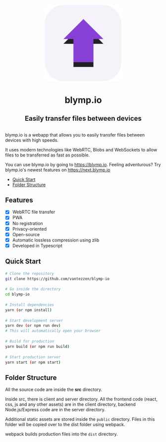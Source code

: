 <p align="center">
    <a href="https://blymp.io">
      <img src="./icon.png" alt="blymp.io logo" width="250"/>
    </a>
</p>

<h1 align="center">
  blymp.io
</h1>
<h2 align="center" style="margin-bottom:2rem">
  Easily transfer files between devices
</h2>

blymp.io is a webapp that allows you to easily transfer files between devices with high speeds.

It uses modern technologies like WebRTC, Blobs and WebSockets to allow files to be transferred as fast as possible.

You can use blymp.io by going to <https://blymp.io>. Feeling adventurous? Try blymp.io's newest features on <https://next.blymp.io>

- [Quick Start](#quick-start)
- [Folder Structure](#folder-structure)

## Features
- [x] WebRTC file transfer
- [x] PWA
- [x] No registration
- [x] Privacy-oriented
- [x] Open-source
- [x] Automatic lossless compression using zlib
- [x] Developed in Typescript

## Quick Start

```bash
# Clone the repository
git clone https://github.com/vantezzen/blymp-io

# Go inside the directory
cd blymp-io

# Install dependencies
yarn (or npm install)

# Start development server
yarn dev (or npm run dev)
# This will automatically open your browser

# Build for production
yarn build (or npm run build)

# Start production server
yarn start (or npm start)
```

## Folder Structure

All the source code are inside the **src** directory.

Inside src, there is client and server directory. All the frontend code (react, css, js and any other assets) are in the client directory, backend Node.js/Express code are in the server directory.

Additional static assets are stored inside the `public` directory. Files in this folder will be copied over to the dist folder using webpack.

webpack builds production files into the `dist` directory.